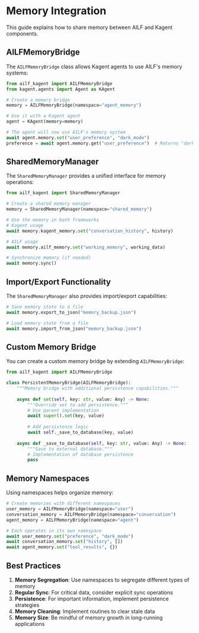 # Memory Integration

This guide explains how to share memory between AILF and Kagent components.

## AILFMemoryBridge

The `AILFMemoryBridge` class allows Kagent agents to use AILF's memory systems:

```python
from ailf_kagent import AILFMemoryBridge
from kagent.agents import Agent as KAgent

# Create a memory bridge
memory = AILFMemoryBridge(namespace="agent_memory")

# Use it with a Kagent agent
agent = KAgent(memory=memory)

# The agent will now use AILF's memory system
await agent.memory.set("user_preference", "dark_mode")
preference = await agent.memory.get("user_preference")  # Returns "dark_mode"
```

## SharedMemoryManager

The `SharedMemoryManager` provides a unified interface for memory operations:

```python
from ailf_kagent import SharedMemoryManager

# Create a shared memory manager
memory = SharedMemoryManager(namespace="shared_memory")

# Use the memory in both frameworks
# Kagent usage
await memory.kagent_memory.set("conversation_history", history)

# AILF usage
await memory.ailf_memory.set("working_memory", working_data)

# Synchronize memory (if needed)
await memory.sync()
```

## Import/Export Functionality

The `SharedMemoryManager` also provides import/export capabilities:

```python
# Save memory state to a file
await memory.export_to_json("memory_backup.json")

# Load memory state from a file
await memory.import_from_json("memory_backup.json")
```

## Custom Memory Bridge

You can create a custom memory bridge by extending `AILFMemoryBridge`:

```python
from ailf_kagent import AILFMemoryBridge

class PersistentMemoryBridge(AILFMemoryBridge):
    """Memory bridge with additional persistence capabilities."""
    
    async def set(self, key: str, value: Any) -> None:
        """Override set to add persistence."""
        # Use parent implementation
        await super().set(key, value)
        
        # Add persistence logic
        await self._save_to_database(key, value)
    
    async def _save_to_database(self, key: str, value: Any) -> None:
        """Save to external database."""
        # Implementation of database persistence
        pass
```

## Memory Namespaces

Using namespaces helps organize memory:

```python
# Create memories with different namespaces
user_memory = AILFMemoryBridge(namespace="user")
conversation_memory = AILFMemoryBridge(namespace="conversation")
agent_memory = AILFMemoryBridge(namespace="agent")

# Each operates in its own namespace
await user_memory.set("preference", "dark_mode")
await conversation_memory.set("history", [])
await agent_memory.set("tool_results", {})
```

## Best Practices

1. **Memory Segregation**: Use namespaces to segregate different types of memory
2. **Regular Sync**: For critical data, consider explicit sync operations
3. **Persistence**: For important information, implement persistence strategies
4. **Memory Cleaning**: Implement routines to clear stale data
5. **Memory Size**: Be mindful of memory growth in long-running applications
